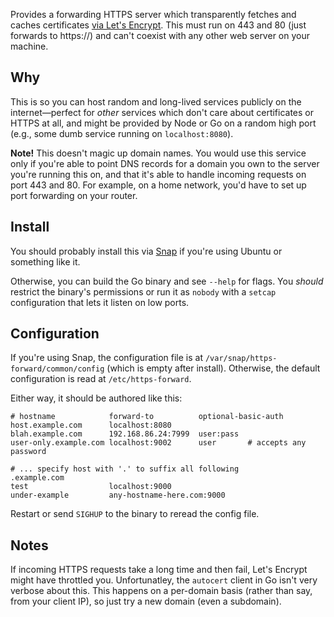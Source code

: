 Provides a forwarding HTTPS server which transparently fetches and caches certificates [via Let's Encrypt](https://godoc.org/golang.org/x/crypto/acme/autocert).
This must run on 443 and 80 (just forwards to https://) and can't coexist with any other web server on your machine.

## Why

This is so you can host random and long-lived services publicly on the internet—perfect for _other_ services which don't care about certificates or HTTPS at all, and might be provided by Node or Go on a random high port (e.g., some dumb service running on `localhost:8080`).

**Note!** This doesn't magic up domain names.
You would use this service only if you're able to point DNS records for a domain you own to the server you're running this on, and that it's able to handle incoming requests on port 443 and 80.
For example, on a home network, you'd have to set up port forwarding on your router.

## Install

You should probably install this via [Snap](https://snapcraft.io/https-forward) if you're using Ubuntu or something like it.

Otherwise, you can build the Go binary and see `--help` for flags.
You _should_ restrict the binary's permissions or run it as `nobody` with a `setcap` configuration that lets it listen on low ports.

## Configuration

If you're using Snap, the configuration file is at `/var/snap/https-forward/common/config` (which is empty after install).
Otherwise, the default configuration is read at `/etc/https-forward`.

Either way, it should be authored like this:

    # hostname            forward-to          optional-basic-auth
    host.example.com      localhost:8080
    blah.example.com      192.168.86.24:7999  user:pass
    user-only.example.com localhost:9002      user       # accepts any password
   
    # ... specify host with '.' to suffix all following
    .example.com
    test                  localhost:9000
    under-example         any-hostname-here.com:9000

Restart or send `SIGHUP` to the binary to reread the config file.

## Notes

If incoming HTTPS requests take a long time and then fail, Let's Encrypt might have throttled you.
Unfortunatley, the `autocert` client in Go isn't very verbose about this.
This happens on a per-domain basis (rather than say, from your client IP), so just try a new domain (even a subdomain).
